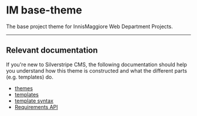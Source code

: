 # IM base-theme

The base project theme for InnisMaggiore Web Department Projects.

--------

## Relevant documentation

If you're new to Silverstripe CMS, the following documentation should help you understand how this theme is constructed and what the different parts (e.g. templates) do.

- [themes](https://docs.silverstripe.org/en/developer_guides/templates/themes/)
- [templates](https://docs.silverstripe.org/en/developer_guides/templates/)
- [template syntax](https://docs.silverstripe.org/en/developer_guides/templates/syntax/)
- [Requirements API](https://docs.silverstripe.org/en/developer_guides/templates/requirements/)
